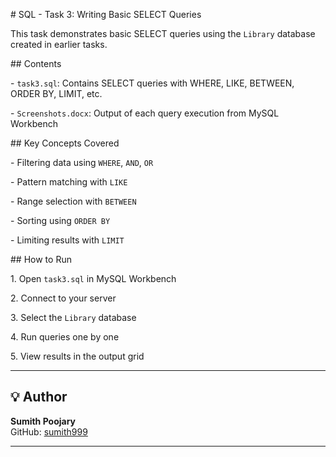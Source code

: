 \#  SQL - Task 3: Writing Basic SELECT Queries



This task demonstrates basic SELECT queries using the `Library` database created in earlier tasks.



\## Contents



\- `task3.sql`: Contains SELECT queries with WHERE, LIKE, BETWEEN, ORDER BY, LIMIT, etc.

\- `Screenshots.docx`: Output of each query execution from MySQL Workbench



\## Key Concepts Covered



\- Filtering data using `WHERE`, `AND`, `OR`

\- Pattern matching with `LIKE`

\- Range selection with `BETWEEN`

\- Sorting using `ORDER BY`

\- Limiting results with `LIMIT`



\## How to Run


1\. Open `task3.sql` in MySQL Workbench  

2\. Connect to your server  

3\. Select the `Library` database  

4\. Run queries one by one  

5\. View results in the output grid


---
## 💡 Author

**Sumith Poojary**  
GitHub: [sumith999](https://github.com/sumith999)

---



